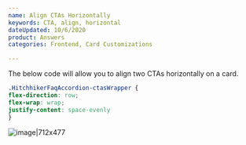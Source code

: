 ```yaml
---
name: Align CTAs Horizontally
keywords: CTA, align, horizontal
dateUpdated: 10/6/2020
product: Answers
categories: Frontend, Card Customizations

---
```


The below code will allow you to align two CTAs horizontally on a card. 

```css
.HitchhikerFaqAccordion-ctasWrapper {
flex-direction: row;
flex-wrap: wrap;
justify-content: space-evenly
}
```

![image|712x477](https://files.slack.com/files-tmb/TT8ARFBFY-F01BM5KQWH5-c7181a1ed3/image_480.png)